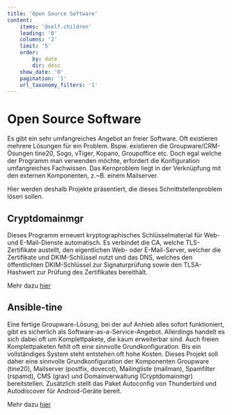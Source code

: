 ```yaml
---
title: 'Open Source Software'
content:
    items: '@self.children'
    leading: '0'
    columns: '2'
    limit: '5'
    order:
        by: date
        dir: desc
    show_date: '0'
    pagination: '1'
    url_taxonomy_filters: '1'
---
```


# Open Source Software

Es gibt ein sehr umfangreiches Angebot an freier Software. Oft existieren mehrere Lösungen für ein Problem. Bspw. existieren die Groupware/CRM-Ösungen tine20, Sogo, vTiger, Kopano, Groupoffice etc. Doch egal welche der Programm man verwenden möchte, erfordert die Konfiguration umfangreiches Fachwissen. Das Kernproblem liegt in der Verknüpfung mit den externen Komponenten, z.~B. einem Mailserver.

Hier werden deshalb Projekte präsentiert, die dieses Schnittstellenproblem lösen sollen. 

## Cryptdomainmgr

Dieses Programm erneuert kryptographisches Schlüsselmaterial für Web- und E-Mail-Dienste automatisch. Es verbindet die CA, welche TLS-Zertifikate austellt, den eigentlichen Web- oder E-Mail-Server, welcher die Zertifikate und DKIM-Schlüssel nutzt und das DNS, welches den öffentlichten DKIM-Schlüssel zur Signaturprüfung sowie den TLSA-Hashwert zur Prüfung des Zertifikates bereithält. 

Mehr dazu [hier](cryptdomainmgr)

## Ansible-tine

Eine fertige Groupware-Lösung, bei der auf Anhieb alles sofort funktioniert, gibt es sicherlich als Software-as-a-Service-Angebot. Allerdings handelt es sich dabei oft um Komplettpakete, die kaum erweiterbar sind. Auch freien Komplettpaketen fehlt oft eine sinnvolle Grundkonfiguration. Bis ein vollständiges System steht entstehen oft hohe Kosten. Dieses Projekt soll daher eine sinnvolle Grundkonfiguration der Komponenten Groupware (tine20), Mailserver (postfix, dovecot), Mailingliste (mailman), Spamfilter (rspamd), CMS (grav) und Domainverwaltung (Cryptdomainmgr) bereitstellen. Zusätzlich stellt das Paket Autoconfig von Thunderbird und Autodiscover für Android-Geräte bereit.

Mehr dazu [hier](ansible-tine)